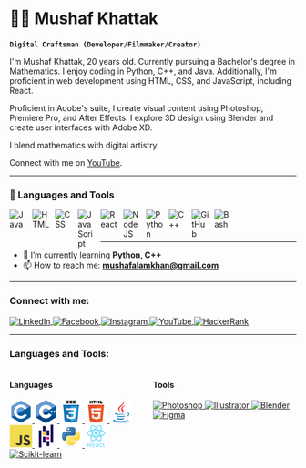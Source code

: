 # 🏄‍♂️ Mushaf Khattak

**`Digital Craftsman (Developer/Filmmaker/Creator)`**

I'm Mushaf Khattak, 20 years old. Currently pursuing a Bachelor's degree in Mathematics. I enjoy coding in Python, C++, and Java. Additionally, I'm proficient in web development using HTML, CSS, and JavaScript, including React.

Proficient in Adobe's suite, I create visual content using Photoshop, Premiere Pro, and After Effects. I explore 3D design using Blender and create user interfaces with Adobe XD.

I blend mathematics with digital artistry.

Connect with me on [YouTube](https://www.youtube.com/channel/UCvNkM9g5cPN6OGpWt_Q4EPg).


---
### 🧰 Languages and Tools

<img align="left" alt="Java" width="30px" style="padding-right:10px;" src="https://cdn.jsdelivr.net/gh/devicons/devicon/icons/java/java-original.svg"/>
<img align="left" alt="HTML" width="30px" style="padding-right:10px;" src="https://cdn.jsdelivr.net/gh/devicons/devicon/icons/html5/html5-plain.svg" />
<img align="left" alt="CSS" width="30px" style="padding-right:10px;" src="https://cdn.jsdelivr.net/gh/devicons/devicon/icons/css3/css3-plain.svg" />
<img align="left" alt="JavaScript" width="30px" style="padding-right:10px;" src="https://cdn.jsdelivr.net/gh/devicons/devicon/icons/javascript/javascript-plain.svg" />
<img align="left" alt="React" width="30px" style="padding-right:10px;" src="https://cdn.jsdelivr.net/gh/devicons/devicon/icons/react/react-original.svg" />
<img align="left" alt="NodeJS" width="30px" style="padding-right:10px;" src="https://cdn.jsdelivr.net/gh/devicons/devicon/icons/nodejs/nodejs-original.svg" />
<img align="left" alt="Python" width="30px" style="padding-right:10px;" src="https://cdn.jsdelivr.net/gh/devicons/devicon/icons/python/python-plain.svg" />
<img align="left" alt="C++" width="30px" style="padding-right:10px;" src="https://cdn.jsdelivr.net/gh/devicons/devicon@latest/icons/cplusplus/cplusplus-original.svg"/>         
<img align="left" alt="GitHub" width="30px" style="padding-right:10px;" src="https://cdn.jsdelivr.net/gh/devicons/devicon/icons/github/github-original.svg" />
<img align="left" alt="Bash" width="30px" style="padding-right:10px;" src="https://cdn.jsdelivr.net/gh/devicons/devicon/icons/bash/bash-original.svg" />
<br />

#



---

- 🌱 I’m currently learning **Python, C++**
- 📫 How to reach me: **mushafalamkhan@gmail.com**

---

<h3 align="left">Connect with me:</h3>
<p align="left">
    <a href="https://linkedin.com/in/mushafkhan7" target="_blank">
        <img align="center" src="https://raw.githubusercontent.com/rahuldkjain/github-profile-readme-generator/master/src/images/icons/Social/linked-in-alt.svg" alt="LinkedIn" height="30" width="40" />
    </a>
    <a href="https://fb.com/mushafkhan07" target="_blank">
        <img align="center" src="https://raw.githubusercontent.com/rahuldkjain/github-profile-readme-generator/master/src/images/icons/Social/facebook.svg" alt="Facebook" height="30" width="40" />
    </a>
    <a href="https://instagram.com/mushafkhan7" target="_blank">
        <img align="center" src="https://raw.githubusercontent.com/rahuldkjain/github-profile-readme-generator/master/src/images/icons/Social/instagram.svg" alt="Instagram" height="30" width="40" />
    </a>
    <a href="https://www.youtube.com/c/https://www.youtube.com/channel/ucvnkm9g5cpn6ogpwt_q4epg" target="_blank">
        <img align="center" src="https://raw.githubusercontent.com/rahuldkjain/github-profile-readme-generator/master/src/images/icons/Social/youtube.svg" alt="YouTube" height="30" width="40" />
    </a>
    <a href="https://www.hackerrank.com/musaleh" target="_blank">
        <img align="center" src="https://raw.githubusercontent.com/rahuldkjain/github-profile-readme-generator/master/src/images/icons/Social/hackerrank.svg" alt="HackerRank" height="30" width="40" />
    </a>
</p>

---

<h3 align="left">Languages and Tools:</h3>
<div style="display: flex; justify-content: space-between;">
    <div style="flex: 1;">
        <h4>Languages</h4>
        <p align="left">
            <a href="https://www.cprogramming.com/" target="_blank" rel="noreferrer">
                <img src="https://raw.githubusercontent.com/devicons/devicon/master/icons/c/c-original.svg" alt="C" width="40" height="40"/>
            </a>
            <a href="https://www.w3schools.com/cpp/" target="_blank" rel="noreferrer">
                <img src="https://raw.githubusercontent.com/devicons/devicon/master/icons/cplusplus/cplusplus-original.svg" alt="C++" width="40" height="40"/>
            </a>
            <a href="https://www.w3schools.com/css/" target="_blank" rel="noreferrer">
                <img src="https://raw.githubusercontent.com/devicons/devicon/master/icons/css3/css3-original-wordmark.svg" alt="CSS3" width="40" height="40"/>
            </a>
            <a href="https://www.w3.org/html/" target="_blank" rel="noreferrer">
                <img src="https://raw.githubusercontent.com/devicons/devicon/master/icons/html5/html5-original-wordmark.svg" alt="HTML5" width="40" height="40"/>
            </a>
            <a href="https://www.java.com" target="_blank" rel="noreferrer">
                <img src="https://raw.githubusercontent.com/devicons/devicon/master/icons/java/java-original.svg" alt="Java" width="40" height="40"/>
            </a>
            <a href="https://developer.mozilla.org/en-US/docs/Web/JavaScript" target="_blank" rel="noreferrer">
                <img src="https://raw.githubusercontent.com/devicons/devicon/master/icons/javascript/javascript-original.svg" alt="JavaScript" width="40" height="40"/>
            </a>
            <a href="https://pandas.pydata.org/" target="_blank" rel="noreferrer">
                <img src="https://raw.githubusercontent.com/devicons/devicon/2ae2a900d2f041da66e950e4d48052658d850630/icons/pandas/pandas-original.svg" alt="Pandas" width="40" height="40"/>
            </a>
            <a href="https://www.python.org" target="_blank" rel="noreferrer">
                <img src="https://raw.githubusercontent.com/devicons/devicon/master/icons/python/python-original.svg" alt="Python" width="40" height="40"/>
            </a>
            <a href="https://reactjs.org/" target="_blank" rel="noreferrer">
                <img src="https://raw.githubusercontent.com/devicons/devicon/master/icons/react/react-original-wordmark.svg" alt="React" width="40" height="40"/>
            </a>
            <a href="https://scikit-learn.org/" target="_blank" rel="noreferrer">
                <img src="https://upload.wikimedia.org/wikipedia/commons/0/05/Scikit_learn_logo_small.svg" alt="Scikit-learn" width="40" height="40"/>
            </a>
        </p>
    </div>
    <div style="flex: 1;">
        <h4>Tools</h4>
        <p align="left">
            <a href="https://www.photoshop.com/en" target="_blank" rel="noreferrer">
                <img src="https://www.adobe.com/cc-shared/assets/img/product-icons/svg/photoshop-64.svg" alt="Photoshop" width="40" height="40"/>
             </a>
            <a href="https://www.adobe.com/in/products/illustrator.html" target="_blank" rel="noreferrer">
                <img src="https://www.adobe.com/cc-shared/assets/img/product-icons/svg/illustrator-40.svg" alt="Illustrator" width="40" height="40"/>
            </a>
            <a href="https://www.blender.org/" target="_blank" rel="noreferrer">
                <img src="https://upload.wikimedia.org/wikipedia/commons/thumb/0/0c/Blender_logo_no_text.svg/180px-Blender_logo_no_text.svg.png" alt="Blender" width="40" height="40"/>
            </a>
            <a href="https://www.figma.com/" target="_blank" rel="noreferrer">
                <img src="https://www.vectorlogo.zone/logos/figma/figma-icon.svg" alt="Figma" width="40" height="40"/>
            </a>                 
            <a href="https://www.adobe.com/products/xd.html" target="_blank" rel="noreferrer">
                <img src="https://helpx.adobe.com/content/dam/help/mnemonics/xd_app_RGB_2017
